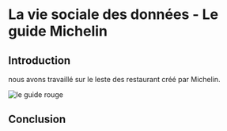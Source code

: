 # La vie sociale des données - Le guide Michelin
## Introduction

nous avons travaillé sur le leste des restaurant créé par Michelin.

![le guide rouge](https://boutique.laventure.michelin.com/wp-content/uploads/2021/01/Guide-Rouge-2022.png)

## Conclusion
